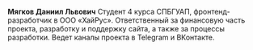 **Мягков Даниил Львович**
Студент 4 курса СПБГУАП, фронтенд-разработчик в ООО «ХайРус». Ответственный за финансовую часть проекта, разработку и поддержку сайта, а также за процессы разработки. Ведет каналы проекта в Telegram и ВКонтакте.
